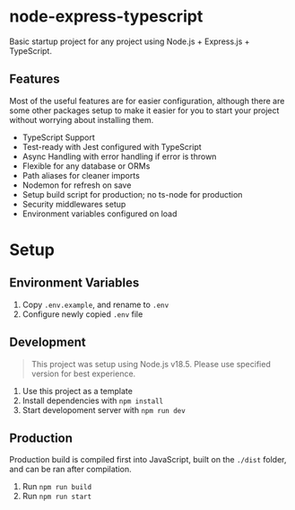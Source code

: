 # node-express-typescript
Basic startup project for any project using Node.js + Express.js + TypeScript.

## Features
Most of the useful features are for easier configuration, although there are some other packages setup to make it easier for you to start your project without worrying about installing them.

- TypeScript Support
- Test-ready with Jest configured with TypeScript
- Async Handling with error handling if error is thrown
- Flexible for any database or ORMs
- Path aliases for cleaner imports
- Nodemon for refresh on save
- Setup build script for production; no ts-node for production
- Security middlewares setup
- Environment variables configured on load

# Setup

## Environment Variables

1. Copy ```.env.example```, and rename to ```.env```
2. Configure newly copied ```.env``` file 

## Development
> This project was setup using Node.js v18.5. Please use specified version for best experience.

1. Use this project as a template
2. Install dependencies with ```npm install```
3. Start developoment server with ```npm run dev```

## Production
Production build is compiled first into JavaScript, built on the ```./dist``` folder, and can be ran after compilation.

1. Run ```npm run build```
2. Run ```npm run start```
